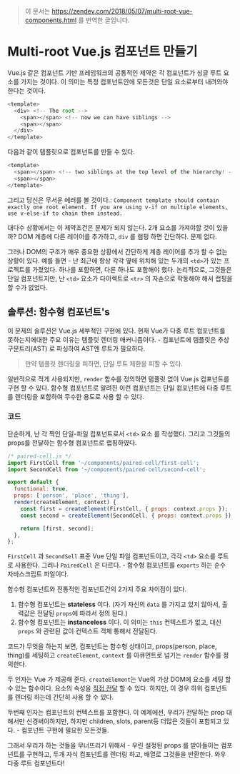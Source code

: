 > 이 문서는 https://zendev.com/2018/05/07/multi-root-vue-components.html 를 번역한 글입니다.

# Multi-root Vue.js 컴포넌트 만들기

Vue.js 같은 컴포넌트 기반 프레임워크의 공통적인 제약은 각 컴포넌트가 싱글 루트 요소를 가지는 것이다. 이 의미는 특정 컴포넌트안에 모든것은 단일 요소로부터 내려와야 한다는 것이다.

```` js
<template>
  <div> <!-- The root -->
    <span></span> <!-- now we can have siblings -->
    <span></span>
  </div>
</template>
````

다음과 같이 템플릿으로 컴포넌트를 만들 수 있다.

```` js
<template>
  <span></span> <!-- two siblings at the top level of the hierarchy! -->
  <span></span>
</template>
````

그리고 당신은 무서운 에러를 볼 것이다.: `Component template should contain exactly one root element. If you are using v-if on multiple elements, use v-else-if to chain them instead.`

대다수 상황에서는 이 제약조건은 문제가 되지 않는다. 2개 요소를 가져야할 것이 있을까? DOM 계층에 다른 레이어를 추가하고, `div` 를 램핑 하면 간단하다. 문제 없다.

그러나 DOM의 구조가 매우 중요한 상황에서 간단하게 계층 레이어를 추가 할 수 없는 상황이 있다. 예를 들면 - 난 최근에 항상 각각 옆에 위치해 있는 두개의 `<td>`가 있는 프로젝트를 가졌었다. 하나를 포함하면, 다른 하나도 포함해야 했다. 논리적으로, 그것들은 단일 컴포넌트지만, 난 `<td>` 요소가 다이렉트로 `<tr>` 의 자손으로 작동해야 해서 랩핑을 할 수가 없었다. 

## 솔루션: 함수형 컴포넌트's

이 문제의 솔루션은 Vue.js 세부적인 구현에 있다. 현재 Vue가 다중 루트 컴포넌트를 못하는지에대한 주요 이유는 템플릿 렌더링 매커니즘이다. - 컴포넌트에 템플릿은 추상구문트리(AST) 로 파싱하여 AST엔 루트가 필요하다. 

> 만약 템플릿 렌더링을 피하면, 단일 루트 제한을 피할 수 있다.

일반적으로 적게 사용되지만, `render` 함수를 정의하면 템플릿 없이 Vue.js 컴포넌트를 구현 할 수 있다. 함수형 컴포넌트로 알려진 이런 컴포넌트는 단일 컴포넌트에 다중 루트를 렌더링을 포함하여 무수한 용도로 사용 할 수 있다. 

### 코드

단순하게, 난 각 짝인 단일-파일 컴포넌트로서 `<td>` 요소 를 작성했다. 그리고 그것들의 props를 전달하는 함수형 컴포넌트로 랩핑하였다. 

```` js
/* paired-cell.js */
import FirstCell from '~/components/paired-cell/first-cell';
import SecondCell from '~/components/paired-cell/second-cell';

export default {
  functional: true,
  props: ['person', 'place', 'thing'],
  render(createElement, context) {
    const first = createElement(FirstCell, { props: context.props });
    const second = createElement(SecondCell, { props: context.props });

    return [first, second];
  },
};
````

`FirstCell` 과 `SecondSell` 표준 Vue 단일 파일 컴포넌트이고, 각각 `<td>` 요소를 루트로 사용한다. 그러나 `PairedCell` 은 다르다. - 함수형 컴포넌트를 `exports` 하는 순수 자바스크립트 파일이다. 

함수형 컴포넌트와 전통적인 컴포넌트간의 2가지 주요 차이점이 있다. 

1. 함수형 컴포넌트는 **stateless** 이다. (자기 자신의 `data` 를 가지고 있지 않아서, 출력값은 전달된 `props`에 따라서 정의 된다.)
2. 함수형 컴포넌트는 **instanceless** 이다. 이 의미는 `this` 컨텍스트가 없고, 대신 `props` 와 관련된 값이 컨텍스트 객체 통해서 전달된다. 

코드가 무엇을 하는지 보면, 컴포넌트는 함수형 상태이고, props(person, place, thing)를 세팅하고 `createElement`, `context` 를 아큐먼트로 넘기는 `render` 함수를 정의한다. 

두 인자는 Vue 가 제공해 준다. `createElement`는 Vue의 가상 DOM에 요소를 세팅 할 수 있는 함수이다. 요소의 속성을 [직접 전달](https://vuejs.org/v2/guide/render-function.html#createElement-Arguments) 할 수 있다. 하지만, 이 경우 하위 컴포넌트를 렌더링 하는데 간단히 사용 할 수 있다. 

두번째 인자는 컴포넌트의 컨텍스트를 포함한다. 이 예제에선, 우리가 전달하는 prop 대해서만 신경써야하지만, 하지만 children, slots, parent등 더많은 것들이 포함되고 있다. - 컴포넌트 구현에 필요한 모든것들.

그래서 우리가 하는 것들을 무너뜨리기 위해서 - 우린 설정된 props 를 받아들이는 컴포넌트를 구현하고, 두개 자식 컴포넌트를 렌더링 하고, 배열로 그것들을 반환한다. 와우 다중 루트 컴포넌트다!